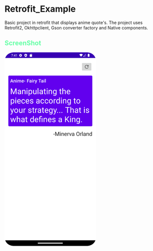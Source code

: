 # Retrofit_Example
Basic project in retrofit that displays anime quote's.
The project uses Retrofit2, Okhttpclient, Gson converter factory and Native components.
<p float = "left">
<H2 style="color:#66ffa6">ScreenShot</H2>
<Img src = "https://github.com/goputtanz/Retrofit_Example/blob/master/Screenshot_20220912_194128.png" width = "300"/>
</p>
